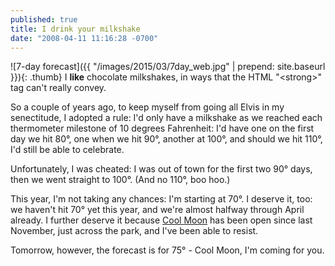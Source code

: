 ```yaml
---
published: true
title: I drink your milkshake
date: "2008-04-11 11:16:28 -0700"
---
```


![7-day forecast]({{ "/images/2015/03/7day_web.jpg" | prepend: site.baseurl }}){: .thumb}
I <strong>like</strong> chocolate milkshakes, in ways that the HTML "\<strong\>" tag can't
really convey.

So a couple of years ago, to keep myself from going all Elvis in my senectitude,
I adopted a rule:<!--more--> I'd only have a milkshake as we reached each thermometer
milestone of 10 degrees Fahrenheit: I'd have one on the first day we hit
80&deg;, one when we hit 90&deg;, another at 100&deg;, and should we hit
110&deg;, I'd still be able to celebrate.

Unfortunately, I was cheated: I was out of town for the first two 90&deg; days,
then we went straight to 100&deg;. (And no 110&deg;, boo hoo.)

This year, I'm not taking any chances: I'm starting at 70&deg;. I deserve it,
too: we haven't hit 70&deg; yet this year, and we're almost halfway through
April already. I further deserve it because
<a href="http://www.coolmoonicecream.com/">Cool Moon</a>
has been open since last November, just across the park, and I've been able to resist.

Tomorrow, however, the forecast is for 75&deg; - Cool Moon, I'm coming for you.
